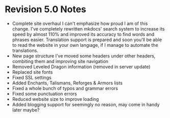 # Revision 5.0 Notes
- Complete site overhaul
I can't emphasize how proud I am of this change. I've completely rewritten mkdocs' search system to increase its speed by almost 110% and improved its accuracy to find words and phrases easier. Translation support is prepared and soon you'll be able to read the website in your own langıage, if I manage to automate the translations. 
- New page structure
I've moved some headers under other headers, combiting them and improving site navigation
- Removed Leveled Dragon information (removed in server update)
- Replaced site fonts
- Fixed SSL settings
- Added Enchants, Talismans, Reforges & Armors lists 
- Fixed a whole bunch of typos and grammar errors
- Fixed some punctuation errors
- Reduced website size to improve loading
- Added blogging support for seemingly no reason, may come in handy later maybe?
